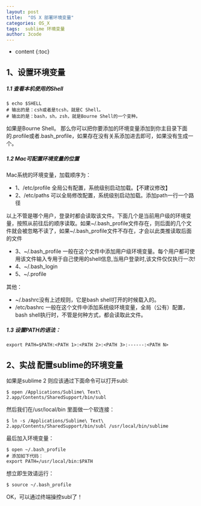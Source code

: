```yaml
---
layout: post
title:  "OS X 部署环境变量"
categories: OS_X
tags:  sublime 环境变量
author: 3code
---
```


* content
{:toc}


## 1、设置环境变量

##### 1.1 查看本机使用的Shell

```
$ echo $SHELL
# 输出的是：csh或者是tcsh，就是C Shell。
# 输出的是：bash，sh，zsh，就是Bourne Shell的一个变种。
```
  如果是Bourne Shell。
那么你可以把你要添加的环境变量添加到你主目录下面的.profile或者.bash_profile，如果存在没有关系添加进去即可，如果没有生成一个。

##### 1.2 Mac可配置环境变量的位置

Mac系统的环境变量，加载顺序为：

- 1、/etc/profile 全局公有配置，系统级别启动加载。【不建议修改】
- 2、/etc/paths 可以全局修改配置，系统级别启动加载。添加path一行一个路径

以上不管是哪个用户，登录时都会读取该文件。下面几个是当前用户级的环境变量，按照从前往后的顺序读取。如果~/.bash_profile文件存在，则后面的几个文件就会被忽略不读了，如果~/.bash_profile文件不存在，才会以此类推读取后面的文件

- 3、~/.bash_profile  一般在这个文件中添加用户级环境变量。每个用户都可使用该文件输入专用于自己使用的shell信息,当用户登录时,该文件仅仅执行一次!
- 4、~/.bash_login
- 5、~/.profile

其他：

- ~/.bashrc没有上述规则，它是bash shell打开的时候载入的。
- /etc/bashrc 一般在这个文件中添加系统级环境变量，全局（公有）配置，bash shell执行时，不管是何种方式，都会读取此文件。

##### 1.3 设置PATH的语法：

```
export PATH=$PATH:<PATH 1>:<PATH 2>:<PATH 3>:------:<PATH N>
```
 
## 2、实战 配置sublime的环境变量

如果是sublime 2 则应该通过下面命令可以打开subl:

```
$ open /Applications/Sublime\ Text\ 2.app/Contents/SharedSupport/bin/subl
```

然后我们在/usr/local/bin 里面做一个软连接：

```
$ ln -s /Applications/Sublime\ Text\ 2.app/Contents/SharedSupport/bin/subl /usr/local/bin/sublime
```

最后加入环境变量：

```
$ open ~/.bash_profile
# 添加如下代码：
export PATH=/usr/local/bin:$PATH
```

想立即生效请运行：

```
$ source ~/.bash_profile
```
OK，可以通过终端操控subl了！



